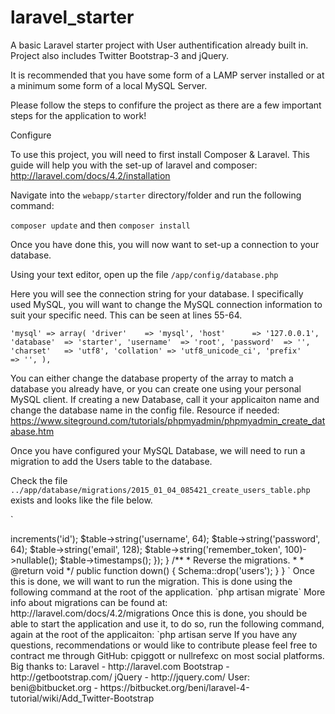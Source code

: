 laravel_starter
===============

A basic Laravel starter project with User authentification already built in.
    Project also includes Twitter Bootstrap-3 and jQuery.

It is recommended that you have some form of a LAMP server installed or at a minimum some form of a local MySQL Server.

Please follow the steps to confifure the project as there are a few important steps for the application to work!


Configure 

To use this project, you will need to first install Composer & Laravel.
    This guide will help you with the set-up of laravel and composer: http://laravel.com/docs/4.2/installation

Navigate into the `webapp/starter` directory/folder and run the following command:

`composer update` and then `composer install`

Once you have done this, you will now want to set-up a connection to your database.

Using your text editor, open up the file `/app/config/database.php`

Here you will see the connection string for your database. I specifically used MySQL, you will want to change the MySQL connection information to suit your specific need. This can be seen at lines 55-64. 

`
'mysql' => array(
			'driver'    => 'mysql',
			'host'      => '127.0.0.1',
			'database'  => 'starter',
			'username'  => 'root',
			'password'  => '',
			'charset'   => 'utf8',
			'collation' => 'utf8_unicode_ci',
			'prefix'    => '',
		),
`

You can either change the database property of the array to match a database you already have, or you can create one using your personal MySQL client. If creating a new Database, call it your applicaiton name and change the database name in the config file.
Resource if needed: https://www.siteground.com/tutorials/phpmyadmin/phpmyadmin_create_database.htm

Once you have configured your MySQL Database, we will need to run a migration to add the Users table to the database.

Check the file  `../app/database/migrations/2015_01_04_085421_create_users_table.php` exists and looks like the file below.

`
<?php

use Illuminate\Database\Schema\Blueprint;
use Illuminate\Database\Migrations\Migration;

class CreateUsersTable extends Migration {

    /**
     * Run the migrations.
     *
     * @return void
     */
    public function up()
    {
        Schema::create('users', function(Blueprint $table)
        {
            $table->increments('id');
            $table->string('username', 64);
            $table->string('password', 64);
            $table->string('email', 128);
            $table->string('remember_token', 100)->nullable();
            $table->timestamps();
        });
    }

    /**
     * Reverse the migrations.
     *
     * @return void
     */
    public function down()
    {
        Schema::drop('users');
    }
}

`

Once this is done, we will want to run the migration. This is done using the following command at the root of the application. `php artisan migrate`
More info about migrations can be found at: http://laravel.com/docs/4.2/migrations

Once this is done, you should be able to start the application and use it, to do so, run the following command, again at the root of the applicaiton:

`php artisan serve

If you have any questions, recommendations or would like to contribute please feel free to contract me through GitHub: cpiggott or nullrefexc on most social platforms.

Big thanks to:

Laravel - http://laravel.com
Bootstrap - http://getbootstrap.com/
jQuery - http://jquery.com/
User: beni@bitbucket.org - https://bitbucket.org/beni/laravel-4-tutorial/wiki/Add_Twitter-Bootstrap


